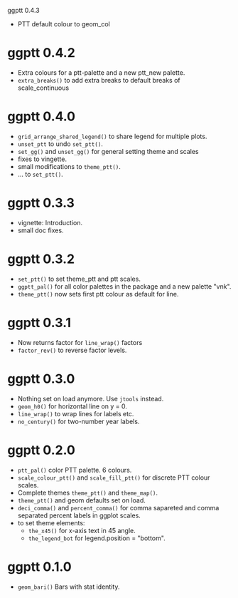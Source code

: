 ggptt 0.4.3

* PTT default colour to geom_col

ggptt 0.4.2
================

* Extra colours for a ptt-palette and a new ptt_new palette.
* `extra_breaks()` to add extra breaks to default breaks of scale_continuous

ggptt 0.4.0
================

* `grid_arrange_shared_legend()` to share legend for multiple plots.
* `unset_ptt` to undo `set_ptt()`.
* `set_gg()` and `unset_gg()` for general setting theme and scales
* fixes to vingette.
* small modifications to `theme_ptt()`.
* ... to `set_ptt()`.


ggptt 0.3.3
================

* vignette: Introduction.
* small doc fixes.


ggptt 0.3.2
============

* `set_ptt()` to set theme_ptt and ptt scales.
* `ggptt_pal()` for all color palettes in the package and a new palette "vnk".
* `theme_ptt()` now sets first ptt colour as default for line.
  

ggptt 0.3.1
============

* Now returns factor for `line_wrap()` factors
* `factor_rev()` to reverse factor levels.

ggptt 0.3.0
===========

* Nothing set on load anymore. Use `jtools` instead.
* `geom_h0()` for horizontal line on y = 0.
* `line_wrap()` to wrap lines for labels etc.
* `no_century()` for two-number year labels.

ggptt 0.2.0
===========

* `ptt_pal()` color PTT palette. 6 colours.
* `scale_colour_ptt()` and `scale_fill_ptt()` for discrete PTT colour scales.
*  Complete themes `theme_ptt()` and `theme_map()`.
* `theme_ptt()` and geom defaults set on load.
* `deci_comma()` and `percent_comma()` for comma sapareted
   and comma separated percent labels in ggplot scales.
* to set theme elements:
  * `the_x45()` for x-axis text in 45 angle.
  * `the_legend_bot` for legend.position = "bottom".

ggptt 0.1.0
===========

* `geom_bari()` Bars with stat identity.

